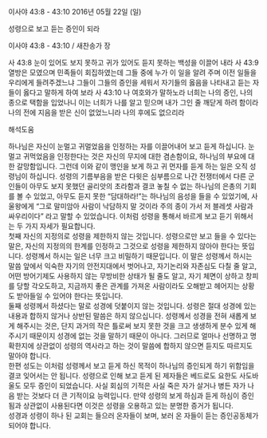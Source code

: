 이사야 43:8 - 43:10 
2016년 05월 22일 (일)

성령으로 보고 듣는 증인이 되라 



이사야 43:8 - 43:10 / 새찬송가  장


사 43:8 눈이 있어도 보지 못하고 귀가 있어도 듣지 못하는 백성을 이끌어 내라
사 43:9 열방은 모였으며 민족들이 회집하였는데 그들 중에 누가 이 일을 알려 주며 이전 일들을 우리에게 들려주겠느냐 그들이 그들의 증인을 세워서 자기들의 옳음을 나타내고 듣는 자들이 옳다고 말하게 하여 보라
사 43:10 나 여호와가 말하노라 너희는 나의 증인, 나의 종으로 택함을 입었나니 이는 너희가 나를 알고 믿으며 내가 그인 줄 깨닫게 하려 함이라 나의 전에 지음을 받은 신이 없었느니라 나의 후에도 없으리라

해석도움





하나님은 자신이 눈멀고 귀멀었음을 인정하는 자를 이끌어내어 보고 듣게 하십니다. 눈멀고 귀먹었음을 인정한다는 것은 자신의 무지에 대한 겸손함이요, 하나님의 부요에 대한 갈망함입니다. 그런데 이와 같이 맹인을 보게 하고 귀 먼자를 듣게 하는 일은 오직 성령님이 하십니다. 성령의 기름부음을 받은 다윗은 심부름으로 나간 전쟁터에서 다른 군인들이 아무도 보지 못했던 골리앗의 초라함과 결코 놓칠 수 없는 하나님의 은총의 기회를 볼 수 있었고, 아무도 듣지 못한 “담대하라!”는 하나님의 음성을 들을 수 있었기에, 사울왕에게 “그로 말미암아 사람이 낙담하지 말 것이라 주의 종이 가서 저 블레셋 사람과 싸우리이다” 라고 말할 수 있었습니다. 
이처럼 성령을 통해서  바르게 보고 듣기 위해서는 두 가지 자세가 필요합니다.   
첫째 자신의 지정의로 성령을 제한하지 않는 것입니다. 
성령으로만 보고 들을 수 있다는 말은, 자신의 지정의의 한계를 인정하고 그것으로 성령을 제한하지 않아야 한다는 뜻입니다. 성령께서 하시는 일은 너무 크고 비밀하기 때문입니다. 이 말은 성령께서 하시는 말씀 앞에서 익숙한 자기의 안전지대에서 벗어나고, 자기논리와 자존심도 다칠 줄 알고, 어떤 방어기제도 사용하지 않는 무방비한 상태가 될 줄도 알고, 자기 체면이 상하고 창피를 당할 각오도하고, 지금까지 좋은 관계를 가져온 사람이라도 오해받고 헤어지는 상황도 받아들일 수 있어야 한다는 뜻입니다.    
둘째 성령께서 하셨다는 말로 성경에 덧붙이지 않는 것입니다. 
성령은 절대 성경에 있는 내용과 합하지 않거나 상반된 말씀은 하지 않으십니다. 
성령께서 성경을 전혀 새롭게 보게 해주시는 것은, 단지 과거의 작은 틀로써 보지 못한 것을 크고 생생하게 분수 있게 해주시기 때문이지 성경에 없는 것을 말하기 때문이 아니다.
그러므로 얼마나 선명하고 명확한지에 상관없이 성령의 역사라고 하는 것이 말씀에 합하지 않으면 듣지도 따르지도 말아야 합니다.   
한편 성도는 이처럼 성령께서 보고 듣게 하신 목적이 하나님의 증인되게 하기 위함임을 결코 잊어서는 안 됩니다. 
성령으로 인해 보고 듣게 된 제자들은 베드로도 요한도 사도바울도 모두 증인이 되었습니다.  사실 회심의 기적은 사실 죽은 자가 살거나 병든 자가 나음 받는 것보다 더 큰 기적이요 능력입니다. 만약 성령의 보게 하심과 듣게 하심이 증인됨과 상관없이 사용된다면 이것은 성령을 오용하고 있는 분명한 증거가 됩니다.  
성경과 성령이 하나 된 교회는 들으러 온자들이 보며, 보러 온 자들이 듣는 증인공동체가 되어야 합니다.